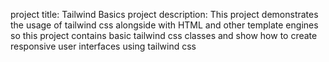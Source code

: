 project title: Tailwind Basics
project description: This project demonstrates the usage of tailwind css alongside with HTML and other template engines so this project contains basic tailwind css
classes and show how to create responsive user interfaces using tailwind css 
